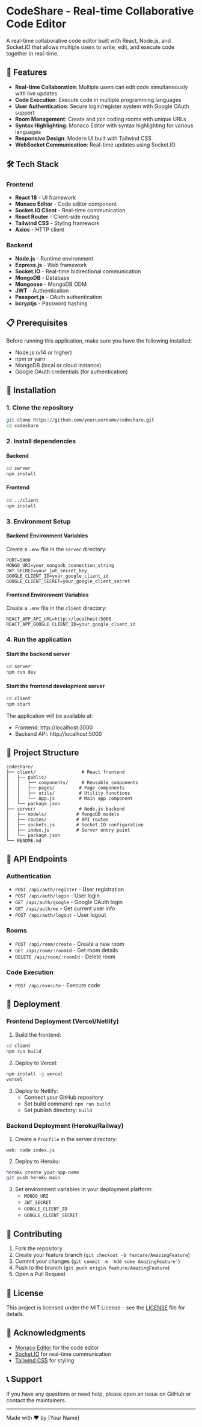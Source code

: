 # CodeShare - Real-time Collaborative Code Editor

A real-time collaborative code editor built with React, Node.js, and Socket.IO that allows multiple users to write, edit, and execute code together in real-time.

## 🚀 Features

- **Real-time Collaboration**: Multiple users can edit code simultaneously with live updates
- **Code Execution**: Execute code in multiple programming languages
- **User Authentication**: Secure login/register system with Google OAuth support
- **Room Management**: Create and join coding rooms with unique URLs
- **Syntax Highlighting**: Monaco Editor with syntax highlighting for various languages
- **Responsive Design**: Modern UI built with Tailwind CSS
- **WebSocket Communication**: Real-time updates using Socket.IO

## 🛠️ Tech Stack

### Frontend
- **React 18** - UI framework
- **Monaco Editor** - Code editor component
- **Socket.IO Client** - Real-time communication
- **React Router** - Client-side routing
- **Tailwind CSS** - Styling framework
- **Axios** - HTTP client

### Backend
- **Node.js** - Runtime environment
- **Express.js** - Web framework
- **Socket.IO** - Real-time bidirectional communication
- **MongoDB** - Database
- **Mongoose** - MongoDB ODM
- **JWT** - Authentication
- **Passport.js** - OAuth authentication
- **bcryptjs** - Password hashing

## 📋 Prerequisites

Before running this application, make sure you have the following installed:
- Node.js (v14 or higher)
- npm or yarn
- MongoDB (local or cloud instance)
- Google OAuth credentials (for authentication)

## 🚀 Installation

### 1. Clone the repository
```bash
git clone https://github.com/yourusername/codeshare.git
cd codeshare
```

### 2. Install dependencies

#### Backend
```bash
cd server
npm install
```

#### Frontend
```bash
cd ../client
npm install
```

### 3. Environment Setup

#### Backend Environment Variables
Create a `.env` file in the `server` directory:

```env
PORT=5000
MONGO_URI=your_mongodb_connection_string
JWT_SECRET=your_jwt_secret_key
GOOGLE_CLIENT_ID=your_google_client_id
GOOGLE_CLIENT_SECRET=your_google_client_secret
```

#### Frontend Environment Variables
Create a `.env` file in the `client` directory:

```env
REACT_APP_API_URL=http://localhost:5000
REACT_APP_GOOGLE_CLIENT_ID=your_google_client_id
```

### 4. Run the application

#### Start the backend server
```bash
cd server
npm run dev
```

#### Start the frontend development server
```bash
cd client
npm start
```

The application will be available at:
- Frontend: http://localhost:3000
- Backend API: http://localhost:5000

## 📁 Project Structure

```
codeshare/
├── client/                 # React frontend
│   ├── public/
│   │   ├── components/     # Reusable components
│   │   ├── pages/         # Page components
│   │   ├── utils/         # Utility functions
│   │   └── App.js         # Main app component
│   └── package.json
├── server/                # Node.js backend
│   ├── models/           # MongoDB models
│   ├── routes/           # API routes
│   ├── sockets.js        # Socket.IO configuration
│   ├── index.js          # Server entry point
│   └── package.json
└── README.md
```

## 🔧 API Endpoints

### Authentication
- `POST /api/auth/register` - User registration
- `POST /api/auth/login` - User login
- `GET /api/auth/google` - Google OAuth login
- `GET /api/auth/me` - Get current user info
- `POST /api/auth/logout` - User logout

### Rooms
- `POST /api/room/create` - Create a new room
- `GET /api/room/:roomId` - Get room details
- `DELETE /api/room/:roomId` - Delete room

### Code Execution
- `POST /api/execute` - Execute code

## 🚀 Deployment

### Frontend Deployment (Vercel/Netlify)

1. Build the frontend:
```bash
cd client
npm run build
```

2. Deploy to Vercel:
```bash
npm install -g vercel
vercel
```

3. Deploy to Netlify:
   - Connect your GitHub repository
   - Set build command: `npm run build`
   - Set publish directory: `build`

### Backend Deployment (Heroku/Railway)

1. Create a `Procfile` in the server directory:
```
web: node index.js
```

2. Deploy to Heroku:
```bash
heroku create your-app-name
git push heroku main
```

3. Set environment variables in your deployment platform:
   - `MONGO_URI`
   - `JWT_SECRET`
   - `GOOGLE_CLIENT_ID`
   - `GOOGLE_CLIENT_SECRET`

## 🤝 Contributing

1. Fork the repository
2. Create your feature branch (`git checkout -b feature/AmazingFeature`)
3. Commit your changes (`git commit -m 'Add some AmazingFeature'`)
4. Push to the branch (`git push origin feature/AmazingFeature`)
5. Open a Pull Request

## 📝 License

This project is licensed under the MIT License - see the [LICENSE](LICENSE) file for details.

## 🙏 Acknowledgments

- [Monaco Editor](https://microsoft.github.io/monaco-editor/) for the code editor
- [Socket.IO](https://socket.io/) for real-time communication
- [Tailwind CSS](https://tailwindcss.com/) for styling

## 📞 Support

If you have any questions or need help, please open an issue on GitHub or contact the maintainers.

---

Made with ❤️ by [Your Name] 